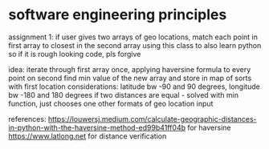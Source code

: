 # software engineering principles

assignment 1: if user gives two arrays of geo locations, match each point in first array to closest in the second array
using this class to also learn python so if it is rough looking code, pls forgive

idea: iterate through first array once, applying haversine formula to every point on second
find min value of the new array and store in map of sorts with first location
considerations: latitude bw -90 and 90 degrees, longitude bw -180 and 180 degrees
                 if two distances are equal - solved with min function, just chooses one
                 other formats of geo location input


references: https://louwersj.medium.com/calculate-geographic-distances-in-python-with-the-haversine-method-ed99b41ff04b for haversine
             https://www.latlong.net for distance verification
